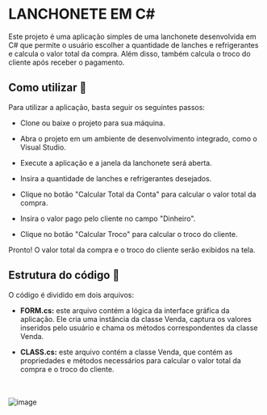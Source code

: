 # LANCHONETE EM C#

Este projeto é uma aplicação simples de uma lanchonete desenvolvida em C# que permite o usuário escolher a quantidade de lanches e refrigerantes e calcula o valor total da compra. Além disso, também calcula o troco do cliente após receber o pagamento.

## Como utilizar 🚀

Para utilizar a aplicação, basta seguir os seguintes passos:

- Clone ou baixe o projeto para sua máquina.

- Abra o projeto em um ambiente de desenvolvimento integrado, como o Visual Studio.

- Execute a aplicação e a janela da lanchonete será aberta.

- Insira a quantidade de lanches e refrigerantes desejados.

- Clique no botão "Calcular Total da Conta" para calcular o valor total da compra.

- Insira o valor pago pelo cliente no campo "Dinheiro".

- Clique no botão "Calcular Troco" para calcular o troco do cliente.

Pronto! O valor total da compra e o troco do cliente serão exibidos na tela.

## Estrutura do código 🔧

O código é dividido em dois arquivos:

- **FORM.cs:** este arquivo contém a lógica da interface gráfica da aplicação. Ele cria uma instância da classe Venda, captura os valores inseridos pelo usuário e chama os métodos correspondentes da classe Venda.

- **CLASS.cs:** este arquivo contém a classe Venda, que contém as propriedades e métodos necessários para calcular o valor total da compra e o troco do cliente.

<br><br>
![image](https://user-images.githubusercontent.com/85528622/170795148-ccf040f0-6352-428b-a3f0-dac1cbbb66de.png)
